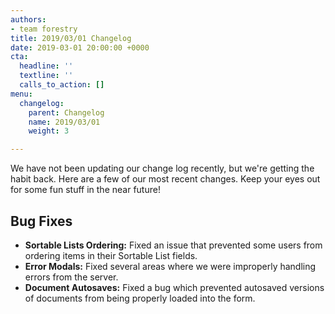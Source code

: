 ```yaml
---
authors:
- team forestry
title: 2019/03/01 Changelog
date: 2019-03-01 20:00:00 +0000
cta:
  headline: ''
  textline: ''
  calls_to_action: []
menu:
  changelog:
    parent: Changelog
    name: 2019/03/01
    weight: 3

---
```

We have not been updating our change log recently, but we're getting the habit back. Here are a few of our most recent changes. Keep your eyes out for some fun stuff in the near future!

## Bug Fixes

* **Sortable Lists Ordering:** Fixed an issue that prevented some users from ordering items in their Sortable List fields.
* **Error Modals:** Fixed several areas where we were improperly handling errors from the server.
* **Document Autosaves:** Fixed a bug which prevented autosaved versions of documents from being properly loaded into the form.
